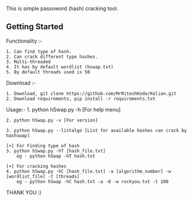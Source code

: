This is simple passoword (hash) cracking tool.

## Getting Started

Functionality :-

    1. Can find type of hash.
    2. Can crack different type hashes.
    3. Multi-threaded
    4. It has by default wordlist (hswap.txt)
    5. By default threads used is 50

Download :-

    1. Download, git clone https://github.com/MrRiteshKode/Kelian.git
    2. Download requirements, pip install -r requirements.txt

Usage:-
    1. python hSwap.py -h [For help menu]

    2. python hSwap.py -v [For version]

    3. python hSwap.py --listalgo [List for available hashes can crack by hashswap]

    [+] For Finding type of hash
    3. python hSwap.py -hT [hash_file.txt]
        eg - python hSwap -hT hash.txt

    [+] For cracking hashes
    4. python hSwap.py -hC [hash_file.txt] -a [algorithm_number] -w [wordlist_file] -t [threads]
        eg - python hSwap -hC hash.txt -a -0 -w rockyou.txt -t 100

THANK YOU :)
